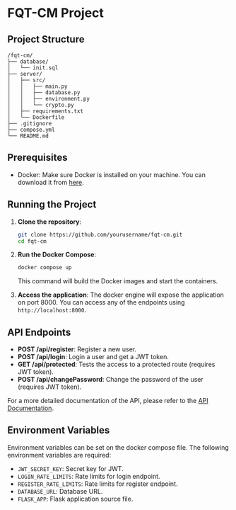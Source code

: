 
# FQT-CM Project

## Project Structure

```
/fqt-cm/
├── database/
│   └── init.sql
├── server/
│   ├── src/
│   │   ├── main.py
│   │   ├── database.py
│   │   ├── environment.py
│   │   └── crypto.py
│   ├── requirements.txt
│   └── Dockerfile
├── .gitignore
├── compose.yml
└── README.md
```

## Prerequisites

- Docker: Make sure Docker is installed on your machine. You can download it from [here](https://www.docker.com/products/docker-desktop).

## Running the Project

1. **Clone the repository**:
    ```sh
    git clone https://github.com/yourusername/fqt-cm.git
    cd fqt-cm
    ```

2. **Run the Docker Compose**:
    ```sh
    docker compose up
    ```
    This command will build the Docker images and start the containers.

4. **Access the application**:
    The docker engine will expose the application on port 8000. You can access any of the endpoints using `http://localhost:8000`.

## API Endpoints

- **POST /api/register**: Register a new user.
- **POST /api/login**: Login a user and get a JWT token.
- **GET /api/protected**: Tests the access to a protected route (requires JWT token).
- **POST /api/changePassword**: Change the password of the user (requires JWT token).

For a more detailed documentation of the API, please refer to the [API Documentation](docs/api.md).

## Environment Variables

Environment variables can be set on the docker compose file. The following environment variables are required:

- `JWT_SECRET_KEY`: Secret key for JWT.
- `LOGIN_RATE_LIMITS`: Rate limits for login endpoint.
- `REGISTER_RATE_LIMITS`: Rate limits for register endpoint.
- `DATABASE_URL`: Database URL.
- `FLASK_APP`: Flask application source file.